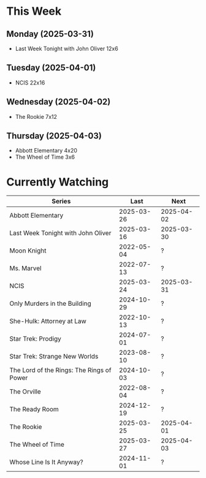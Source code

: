 # This Week

## Monday (2025-03-31)
- Last Week Tonight with John Oliver 12x6

## Tuesday (2025-04-01)
- NCIS 22x16

## Wednesday (2025-04-02)
- The Rookie 7x12

## Thursday (2025-04-03)
- Abbott Elementary 4x20
- The Wheel of Time 3x6

# Currently Watching

| Series | Last | Next |
| --- | --- | --- |
| Abbott Elementary | 2025-03-26 | 2025-04-02 |
| Last Week Tonight with John Oliver | 2025-03-16 | 2025-03-30 |
| Moon Knight | 2022-05-04 | ? |
| Ms. Marvel | 2022-07-13 | ? |
| NCIS | 2025-03-24 | 2025-03-31 |
| Only Murders in the Building | 2024-10-29 | ? |
| She-Hulk: Attorney at Law | 2022-10-13 | ? |
| Star Trek: Prodigy | 2024-07-01 | ? |
| Star Trek: Strange New Worlds | 2023-08-10 | ? |
| The Lord of the Rings: The Rings of Power | 2024-10-03 | ? |
| The Orville | 2022-08-04 | ? |
| The Ready Room | 2024-12-19 | ? |
| The Rookie | 2025-03-25 | 2025-04-01 |
| The Wheel of Time | 2025-03-27 | 2025-04-03 |
| Whose Line Is It Anyway? | 2024-11-01 | ? |

